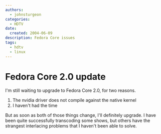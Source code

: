 ```yaml
---
authors:
  - johnsturgeon
categories:
  - HDTV
date:
  created: 2004-06-09
description: Fedora Core issues
tags:
  - hdtv
  - linux
---
```


# Fedora Core 2.0 update
I'm still waiting to upgrade to Fedora Core 2.0, for two reasons.  

1. The nvidia driver does not compile against the native kernel
2. I haven't had the time
<!-- more -->

But as soon as both of those things change, I'll definitely upgrade. I have been quite successfully 
transcoding some shows, but others have the strangest interlacing problems that I haven't been able to solve.
